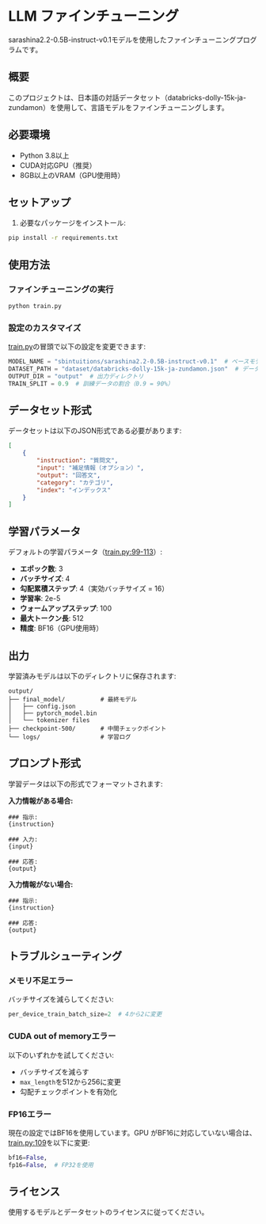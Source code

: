 # LLM ファインチューニング

sarashina2.2-0.5B-instruct-v0.1モデルを使用したファインチューニングプログラムです。

## 概要

このプロジェクトは、日本語の対話データセット（databricks-dolly-15k-ja-zundamon）を使用して、言語モデルをファインチューニングします。

## 必要環境

- Python 3.8以上
- CUDA対応GPU（推奨）
- 8GB以上のVRAM（GPU使用時）

## セットアップ

1. 必要なパッケージをインストール:
```bash
pip install -r requirements.txt
```

## 使用方法

### ファインチューニングの実行

```bash
python train.py
```

### 設定のカスタマイズ

[train.py](train.py)の冒頭で以下の設定を変更できます:

```python
MODEL_NAME = "sbintuitions/sarashina2.2-0.5B-instruct-v0.1"  # ベースモデル
DATASET_PATH = "dataset/databricks-dolly-15k-ja-zundamon.json"  # データセットパス
OUTPUT_DIR = "output"  # 出力ディレクトリ
TRAIN_SPLIT = 0.9  # 訓練データの割合（0.9 = 90%）
```

## データセット形式

データセットは以下のJSON形式である必要があります:

```json
[
    {
        "instruction": "質問文",
        "input": "補足情報（オプション）",
        "output": "回答文",
        "category": "カテゴリ",
        "index": "インデックス"
    }
]
```

## 学習パラメータ

デフォルトの学習パラメータ（[train.py:99-113](train.py#L99-L113)）:

- **エポック数**: 3
- **バッチサイズ**: 4
- **勾配累積ステップ**: 4（実効バッチサイズ = 16）
- **学習率**: 2e-5
- **ウォームアップステップ**: 100
- **最大トークン長**: 512
- **精度**: BF16（GPU使用時）

## 出力

学習済みモデルは以下のディレクトリに保存されます:

```
output/
├── final_model/          # 最終モデル
│   ├── config.json
│   ├── pytorch_model.bin
│   └── tokenizer files
├── checkpoint-500/       # 中間チェックポイント
└── logs/                 # 学習ログ
```

## プロンプト形式

学習データは以下の形式でフォーマットされます:

**入力情報がある場合:**
```
### 指示:
{instruction}

### 入力:
{input}

### 応答:
{output}
```

**入力情報がない場合:**
```
### 指示:
{instruction}

### 応答:
{output}
```

## トラブルシューティング

### メモリ不足エラー

バッチサイズを減らしてください:
```python
per_device_train_batch_size=2  # 4から2に変更
```

### CUDA out of memoryエラー

以下のいずれかを試してください:
- バッチサイズを減らす
- `max_length`を512から256に変更
- 勾配チェックポイントを有効化

### FP16エラー

現在の設定ではBF16を使用しています。GPU がBF16に対応していない場合は、[train.py:109](train.py#L109)を以下に変更:
```python
bf16=False,
fp16=False,  # FP32を使用
```

## ライセンス

使用するモデルとデータセットのライセンスに従ってください。
